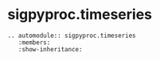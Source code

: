 # sigpyproc.timeseries

```{eval-rst}
.. automodule:: sigpyproc.timeseries
   :members:
   :show-inheritance:
```
